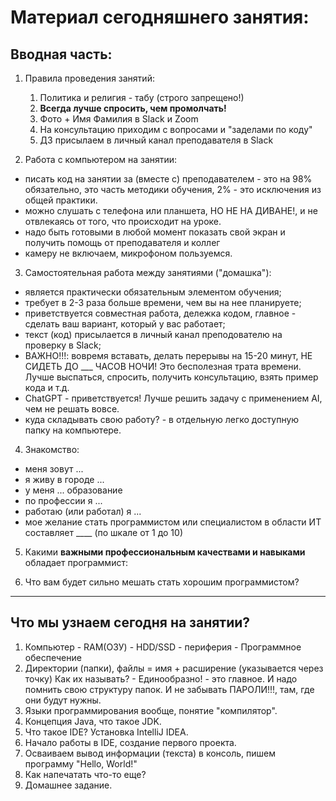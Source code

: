# Материал сегодняшнего занятия:

## Вводная часть:

1. Правила проведения занятий:
    1. Политика и религия - табу (строго запрещено!)
    2. **Всегда лучше спросить, чем промолчать!**
    3. Фото + Имя Фамилия в Slack и Zoom
    4. На консультацию приходим с вопросами и "заделами по коду"
    5. ДЗ присылаем в личный канал преподавателя в Slack

2. Работа с компьютером на занятии:
- писать код на занятии за (вместе с) преподавателем - это на 98% обязательно, это часть методики обучения, 2% - это исключения из общей практики.
- можно слушать с телефона или планшета, НО НЕ НА ДИВАНЕ!, и не отвлекаясь от того, что происходит на уроке.
- надо быть готовыми в любой момент показать свой экран и получить помощь от преподавателя и коллег
- камеру не включаем, микрофоном пользуемся.

3. Самостоятельная работа между занятиями ("домашка"):
- является практически обязательным элементом обучения;
- требует в 2-3 раза больше времени, чем вы на нее планируете;
- приветствуется совместная работа, дележка кодом, главное - сделать ваш вариант, который у вас работает;
- текст (код) присылается в личный канал преподователю на проверку в Slack;
- ВАЖНО!!!: вовремя вставать, делать перерывы на 15-20 минут, НЕ СИДЕТЬ ДО ___ ЧАСОВ НОЧИ! Это бесполезная трата времени. Лучше выспаться, спросить, получить консультацию, взять пример кода и т.д.
- ChatGPT - приветствуется! Лучше решить задачу c применением AI, чем не решать вовсе.
- куда складывать свою работу? - в отдельную легко доступную папку на компьютере.

4. Знакомство:
- меня зовут ...
- я живу в городе ...
- у меня ... образование
- по профессии я ...
- работаю (или работал) я ...
- мое желание стать программистом или специалистом в области ИТ составляет ____ (по шкале от 1 до 10)

5. Какими **важными профессиональным качествами и навыками** обладает программист:


6. Что вам будет сильно мешать стать хорошим программистом?


------------------------------------------------------------

## Что мы узнаем сегодня на занятии?

1. Компьютер - RAM(ОЗУ) - HDD/SSD - периферия - Программное обеспечение
2. Директории (папки), файлы = имя + расширение (указывается через точку)
   Как их называть? - Единообразно! - это главное. И надо помнить свою структуру папок.
   И не забывать ПАРОЛИ!!!, там, где они будут нужны.
3. Языки программирования вообще, понятие "компилятор".
4. Концепция Java, что такое JDK.
5. Что такое IDE? Установка IntelliJ IDEA.
6. Начало работы в IDE, создание первого проекта.
7. Осваиваем вывод информации (текста) в консоль, пишем программу "Hello, World!"
8. Как напечатать что-то еще?
9. Домашнее задание.


